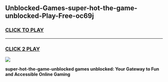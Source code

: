 
## Unblocked-Games-super-hot-the-game-unblocked-Play-Free-oc69j
<h3>
<a href="https://premium76.site?title=super-hot-the-game-unblocked&ref=10A">CLICK TO PLAY</a></h3>
<hr>

<h3>
<a href="https://premium76.site?title=super-hot-the-game-unblocked&ref=10A">CLICK 2 PLAY</a>
  
</h3>

<a href="https://premium76.site?title=super-hot-the-game-unblocked&ref=10A"><img src="https://clearcache.store/games.png"></a>


**super-hot-the-game-unblocked games unblocked: Your Gateway to Fun and Accessible Online Gaming**
